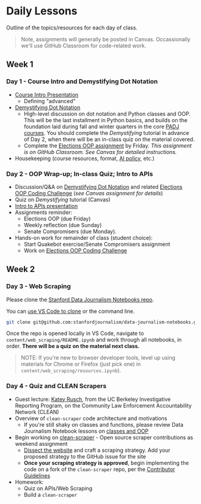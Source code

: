 # Daily Lessons

Outline of the topics/resources for each day of class.

> Note, assignments will generally be posted in Canvas. Occassionally we'll use GitHub Classroom for code-related work.

## Week 1

### Day 1 - Course Intro and Demystifying Dot Notation

- [Course Intro Presentation][]
  - Defining "advanced"
- [Demystifying Dot Notation][]
  - High-level discussion on dot notation and Python classes and OOP. This will be the last installment in Python basics, and builds on the foundation laid during fall and winter quarters in the core [PADJ courses][]. You should complete the *Demystifying* tutorial in advance of Day 2, when there will be an in-class quiz on the material covered.
  - Complete the [Elections OOP assignment][] by Friday. *This assignment is on GitHub Classroom. See Canvas for detailed instructions.*
- Housekeeping (course resources, format, [AI policy][], etc.)

[Course Intro Presentation]: https://slides.com/serdartumgoren/advanced-data-journalism-e2186d?token=zRKg5RFQ
[Demystifying Dot Notation]: https://stanfordjournalism.github.io/data-journalism-notebooks/lab?path=classes_and_oop%2FREADME.ipynb
[Elections OOP assignment]: https://github.com/stanfordjournalism/advanced-data-journalism-assignments
[PADJ courses]: https://github.com/stanfordjournalism/padj-code
[AI policy]: https://docs.google.com/document/d/1uo8TpunjQPHB7vV9x4Wl-DxIPwf52fND_6KSaC64DxI/edit?usp=sharing


### Day 2 - OOP Wrap-up; In-class Quiz; Intro to APIs

- Discussion/Q&A on [Demystifying Dot Notation][] and related [Elections OOP Coding Challenge][] (*see Canvas assignment for details*)
- Quiz on *Demystifying* tutorial (Canvas)
- [Intro to APIs presentation][]
- Assignments reminder:
  - Elections OOP (due Friday)
  - Weekly reflection (due Sunday)
  - Senate Compromisers (due Monday).
- Hands-on work for remainder of class (student choice):
  - Start Quakebot exercise/Senate Compromisers assignment
  - Work on [Elections OOP Coding Challenge][]

[Intro to APIs presentation]: https://tinyurl.com/apis-and-the-news
[Elections OOP Coding Challenge]: https://stanfordjournalism.github.io/data-journalism-notebooks/lab/index.html?path=classes_and_oop%2Felections_oop_code_challenge.ipynb


## Week 2

### Day 3 - Web Scraping

Please clone the [Stanford Data Journalism Notebooks repo](https://github.com/stanfordjournalism/data-journalism-notebooks).


You can [use VS Code to clone](https://code.visualstudio.com/docs/sourcecontrol/intro-to-git#_open-a-git-repository) or the command line.

```bash
git clone git@github.com:stanfordjournalism/data-journalism-notebooks.git
```

Once the repo is opened locally in VS Code, navigate to `content/web_scraping/README.ipynb` and work through all notebooks, in order. **There will be a quiz on the material next class.**

> NOTE: If you're new to browser developer tools, level up using materials for Chrome or Firefox (just pick one) in `content/web_scraping/resources.ipynb`).

### Day 4 - Quiz and CLEAN Scrapers

- Guest lecture: [Katey Rusch](https://journalism.berkeley.edu/person/katey-rusch/), from the UC Berkeley Investigative Reporting Program, on the Community Law Enforcement Accountability Network (CLEAN)
- Overview of `clean-scraper` code architecture and motivations
  - If you're still shaky on classes and functions, please review Data Journalism Notebook lessons on [classes and OOP](https://stanfordjournalism.github.io/data-journalism-notebooks/lab/index.html?path=classes_and_oop%2FREADME.ipynb)
- Begin working on [clean-scraper](https://github.com/biglocalnews/clean-scraper) - Open source scraper contributions as weekend assignment
  - [Dissect the website][] and craft a scraping strategy. Add your proposed strategy to the GitHub issue for the site
  - **Once your scraping strategy is approved**, begin implementing the code on a fork of the `clean-scraper` repo, per the [Contributor Guidelines][]
- Homework:
  - Quiz on APIs/Web Scraping
  - Build a `clean-scraper`

[Dissect the website]: https://stanfordjournalism.github.io/data-journalism-notebooks/lab/index.html?path=web_scraping%2Fdissecting_websites.ipynb
[Contributor Guidelines]: https://github.com/biglocalnews/clean-scraper/blob/main/docs/contributing.md